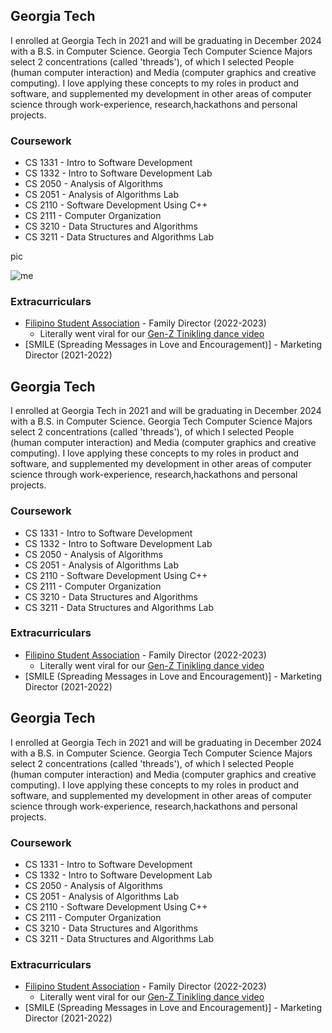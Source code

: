## Georgia Tech

I enrolled at Georgia Tech in 2021 and will be graduating in December 2024 with a B.S. in Computer Science. Georgia Tech Computer Science Majors select 2 concentrations (called 'threads'), of which I selected People (human computer interaction) and Media (computer graphics and creative computing). I love applying these concepts to my roles in product and software, and supplemented my development in other areas of computer science through work-experience, research,hackathons and personal projects.   

### Coursework

- CS 1331 - Intro to Software Development
- CS 1332 - Intro to Software Development Lab
- CS 2050 - Analysis of Algorithms
- CS 2051 - Analysis of Algorithms Lab
- CS 2110 - Software Development Using C++
- CS 2111 - Computer Organization
- CS 3210 - Data Structures and Algorithms
- CS 3211 - Data Structures and Algorithms Lab

pic

![me](me-pic.jpg)


### Extracurriculars
- [Filipino Student Association](https://fsu.gatech.edu/) - Family Director (2022-2023)
  - Literally went viral for our [Gen-Z Tinikling dance video]()
- [SMILE (Spreading Messages in Love and Encouragement)] - Marketing Director (2021-2022)

## Georgia Tech

I enrolled at Georgia Tech in 2021 and will be graduating in December 2024 with a B.S. in Computer Science. Georgia Tech Computer Science Majors select 2 concentrations (called 'threads'), of which I selected People (human computer interaction) and Media (computer graphics and creative computing). I love applying these concepts to my roles in product and software, and supplemented my development in other areas of computer science through work-experience, research,hackathons and personal projects.   

### Coursework

- CS 1331 - Intro to Software Development
- CS 1332 - Intro to Software Development Lab
- CS 2050 - Analysis of Algorithms
- CS 2051 - Analysis of Algorithms Lab
- CS 2110 - Software Development Using C++
- CS 2111 - Computer Organization
- CS 3210 - Data Structures and Algorithms
- CS 3211 - Data Structures and Algorithms Lab




### Extracurriculars
- [Filipino Student Association](https://fsu.gatech.edu/) - Family Director (2022-2023)
  - Literally went viral for our [Gen-Z Tinikling dance video]()
- [SMILE (Spreading Messages in Love and Encouragement)] - Marketing Director (2021-2022)

## Georgia Tech

I enrolled at Georgia Tech in 2021 and will be graduating in December 2024 with a B.S. in Computer Science. Georgia Tech Computer Science Majors select 2 concentrations (called 'threads'), of which I selected People (human computer interaction) and Media (computer graphics and creative computing). I love applying these concepts to my roles in product and software, and supplemented my development in other areas of computer science through work-experience, research,hackathons and personal projects.   

### Coursework

- CS 1331 - Intro to Software Development
- CS 1332 - Intro to Software Development Lab
- CS 2050 - Analysis of Algorithms
- CS 2051 - Analysis of Algorithms Lab
- CS 2110 - Software Development Using C++
- CS 2111 - Computer Organization
- CS 3210 - Data Structures and Algorithms
- CS 3211 - Data Structures and Algorithms Lab




### Extracurriculars
- [Filipino Student Association](https://fsu.gatech.edu/) - Family Director (2022-2023)
  - Literally went viral for our [Gen-Z Tinikling dance video]()
- [SMILE (Spreading Messages in Love and Encouragement)] - Marketing Director (2021-2022)

